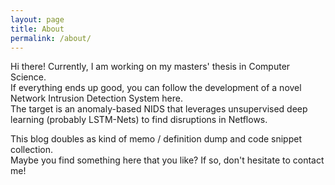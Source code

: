 ```yaml
---
layout: page
title: About
permalink: /about/
---
```


Hi there! Currently, I am working on my masters' thesis in Computer Science.  
If everything ends up good, you can follow the development of a novel Network Intrusion Detection System here.  
The target is an anomaly-based NIDS that leverages unsupervised deep learning (probably LSTM-Nets) to find disruptions in Netflows.  

This blog doubles as kind of memo / definition dump and code snippet collection.  
Maybe you find something here that you like? If so, don't hesitate to contact me!